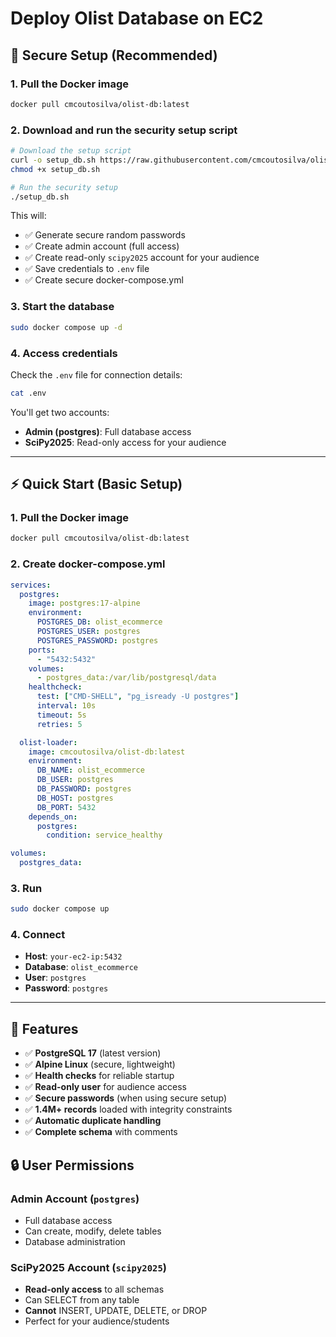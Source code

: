 # Deploy Olist Database on EC2

## 🔐 Secure Setup (Recommended)

### 1. Pull the Docker image

```bash
docker pull cmcoutosilva/olist-db:latest
```

### 2. Download and run the security setup script

```bash
# Download the setup script
curl -o setup_db.sh https://raw.githubusercontent.com/cmcoutosilva/olist-db/main/scripts/setup_db.sh
chmod +x setup_db.sh

# Run the security setup
./setup_db.sh
```

This will:

- ✅ Generate secure random passwords
- ✅ Create admin account (full access)
- ✅ Create read-only `scipy2025` account for your audience
- ✅ Save credentials to `.env` file
- ✅ Create secure docker-compose.yml

### 3. Start the database

```bash
sudo docker compose up -d
```

### 4. Access credentials

Check the `.env` file for connection details:
```bash
cat .env
```

You'll get two accounts:

- **Admin (postgres)**: Full database access
- **SciPy2025**: Read-only access for your audience

---

## ⚡ Quick Start (Basic Setup)

### 1. Pull the Docker image

```bash
docker pull cmcoutosilva/olist-db:latest
```

### 2. Create docker-compose.yml

```yaml
services:
  postgres:
    image: postgres:17-alpine
    environment:
      POSTGRES_DB: olist_ecommerce
      POSTGRES_USER: postgres
      POSTGRES_PASSWORD: postgres
    ports:
      - "5432:5432"
    volumes:
      - postgres_data:/var/lib/postgresql/data
    healthcheck:
      test: ["CMD-SHELL", "pg_isready -U postgres"]
      interval: 10s
      timeout: 5s
      retries: 5

  olist-loader:
    image: cmcoutosilva/olist-db:latest
    environment:
      DB_NAME: olist_ecommerce
      DB_USER: postgres
      DB_PASSWORD: postgres
      DB_HOST: postgres
      DB_PORT: 5432
    depends_on:
      postgres:
        condition: service_healthy

volumes:
  postgres_data:
```

### 3. Run

```bash
sudo docker compose up
```

### 4. Connect

- **Host**: `your-ec2-ip:5432`
- **Database**: `olist_ecommerce`
- **User**: `postgres`
- **Password**: `postgres`

---

## 🎯 Features

- ✅ **PostgreSQL 17** (latest version)
- ✅ **Alpine Linux** (secure, lightweight)
- ✅ **Health checks** for reliable startup
- ✅ **Read-only user** for audience access
- ✅ **Secure passwords** (when using secure setup)
- ✅ **1.4M+ records** loaded with integrity constraints
- ✅ **Automatic duplicate handling**
- ✅ **Complete schema** with comments

## 🔒 User Permissions

### Admin Account (`postgres`)

- Full database access
- Can create, modify, delete tables
- Database administration

### SciPy2025 Account (`scipy2025`)

- **Read-only access** to all schemas
- Can SELECT from any table
- **Cannot** INSERT, UPDATE, DELETE, or DROP
- Perfect for your audience/students

